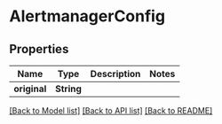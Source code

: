# AlertmanagerConfig

## Properties

Name | Type | Description | Notes
------------ | ------------- | ------------- | -------------
**original** | **String** |  | 

[[Back to Model list]](../README.md#documentation-for-models) [[Back to API list]](../README.md#documentation-for-api-endpoints) [[Back to README]](../README.md)



